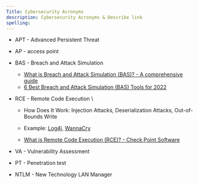 ```yaml
---
Title: Cybersecurity Acronyms
description: Cybersecurity Acronyms & Describe link
spelling: 
---
```


+ APT - Advanced Persistent Threat

+ AP - access point

+ BAS - Breach and Attack Simulation
  + [What is Breach and Attack Simulation (BAS)? - A comprehensive guide](https://cloudcape.de/what-is-breach-and-attack-simulation/)
  + [6 Best Breach and Attack Simulation (BAS) Tools for 2022](https://www.comparitech.com/net-admin/best-bas-tools/)

+ RCE - Remote Code Execution \
  + How Does It Work: Injection Attacks, Deserialization Attacks, Out-of-Bounds Write
  + Example: [Log4j](https://blog.checkpoint.com/2021/12/11/protecting-against-cve-2021-44228-apache-log4j2-versions-2-14-1/), [WannaCry](https://zh.wikipedia.org/zh-tw/WannaCry)

  + [What is Remote Code Execution (RCE)? - Check Point Software](https://www.checkpoint.com/cyber-hub/cyber-security/what-is-remote-code-execution-rce/)

+ VA - Vulnerability Assessment

+ PT - Penetration test

+ NTLM - New Technology LAN Manager
